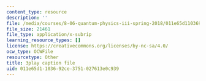 ```yaml
---
content_type: resource
description: ''
file: /media/courses/8-06-quantum-physics-iii-spring-2018/011e65d1103692ce3751027613e0c939_TDYMriH63us.srt
file_size: 21461
file_type: application/x-subrip
learning_resource_types: []
license: https://creativecommons.org/licenses/by-nc-sa/4.0/
ocw_type: OCWFile
resourcetype: Other
title: 3play caption file
uid: 011e65d1-1036-92ce-3751-027613e0c939
---
```

